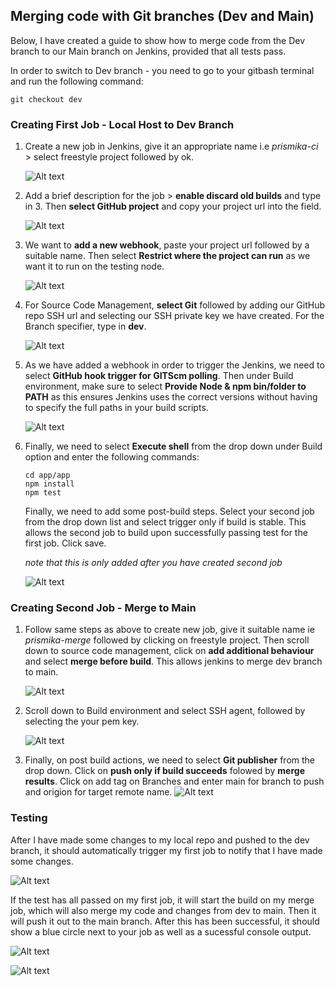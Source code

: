 ## Merging code  with Git branches (Dev and Main)
Below, I have created a guide to show how to merge code from the Dev branch to our Main branch on Jenkins, provided that all tests pass.


 In order to switch to Dev branch - you need to go to your gitbash terminal and run the following command: 

   ```
   git checkout dev
   ```
### Creating First Job - Local Host to Dev Branch
1) Create a new job in Jenkins, give it an appropriate name i.e *prismika-ci* > select freestyle project followed by ok. 
   
   ![Alt text](images/ci_name.png)


2) Add a brief description for the job > **enable discard old builds** and type in 3. Then **select GitHub project** and copy your project url into the field. 

   ![Alt text](images/add_name_oldbuilds_github.png)

3) We want to **add a new webhook**, paste your project url followed by a suitable name. Then select **Restrict where the project can run** as we want it to run on the testing node. 

   ![Alt text](images/webhook_testing_node.png)

4) For Source Code Management, **select Git** followed by adding our GitHub repo SSH url and selecting our SSH private key we have created. For the Branch specifier, type in **dev**.

   ![Alt text](images/source_code_management.png)

5) As we have added a webhook in order to trigger the Jenkins, we need to select **GitHub hook trigger for GITScm polling**. Then under Build environment, make sure to select **Provide Node & npm bin/folder to PATH** as this ensures Jenkins uses the correct versions without having to specify the full paths in your build scripts.
   
   ![Alt text](images/buildtriggers_buildenvrionment.png)


6) Finally, we need to select **Execute shell** from the drop down under Build option and enter the following commands: 
   
   ```
   cd app/app
   npm install 
   npm test
   ```
   Finally, we need to add some post-build steps. Select your second job from the drop down list and select trigger only if build is stable. This allows the second job to build upon successfully passing test for the first job. Click save. 
   
    *note that this is only added after you have created second job* 


   ![Alt text](images/build_post_build_actions.png)

### Creating Second Job - Merge to Main

1) Follow same steps as above to create new job, give it suitable name ie *prismika-merge* followed by clicking on freestyle project. Then scroll down to source code management, click on **add additional behaviour** and select **merge before build**. This allows jenkins to merge dev branch to main. 

   ![Alt text](images/merge_before_build.png)

2) Scroll down to Build environment and select SSH agent, followed by selecting the your pem key.

   ![Alt text](images/sshagent.png)

3) Finally, on post build actions, we need to select **Git publisher** from the drop down. Click on **push only if build succeeds** folowed by **merge results**.
Click on add tag on Branches and enter main for branch to push and origion for target remote name.
   ![Alt text](images/git_publisher.png)

   
### Testing

After I have made some changes to my local repo and pushed to the dev branch, it should automatically trigger my first job to notify that I have made some changes. 

![Alt text](images/ci.png)

If the test has all passed on my first job, it will start the build on my merge job, which will also merge my code and changes from dev to main. Then it will push it out to the main branch. After this has been successful, it should show a blue circle next to your job as well as a sucessful console output. 

![Alt text](images/merge.png)


![Alt text](images/console_output.png)